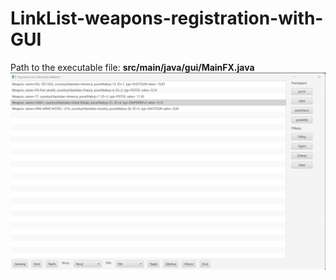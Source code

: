 # LinkList-weapons-registration-with-GUI
Path to the executable file: **src/main/java/gui/MainFX.java**
![image](image.png)
